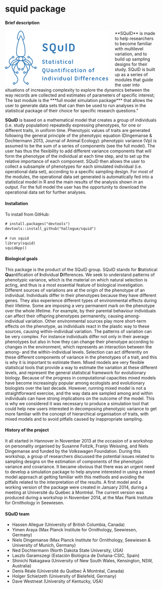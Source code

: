 # squid package



#### Brief description
<img id='logo' src='./inst/shiny-squid/www/pictures/logo_2.png' align='left' alt='SQuID' style='padding-right:20px;'>
**SQuID** is made to help researchers to become familiar with multilevel variation, and to build up sampling designs for their study. SQuID is built up as a series of modules that guide the user into situations of increasing complexity to explore the dynamics between the way records are collected and estimates of parameters of specific interest; The last module is the ***full model simulation package*** that allows the user to generate data sets that can then be used to run analyses in the statistical package of their choice for specific research questions."

**SQuID** is based on a mathematical model that creates a group of individuals (i.e. study population) repeatedly expressing phenotypes, for one or different traits, in uniform time. Phenotypic values of traits are generated following the general principle of the phenotypic equation (Dingemanse & Dochtermann 2013, Journal of Animal Ecology): phenotypic variance (Vp) is assumed to be the sum of a series of components (see the full model). The user has thus the flexibility to add different variance components that will form the phenotype of the individual at each time step, and to set up the relative importance of each component. SQuiD then allows the user to collect a subsample of phenotypes for each simulated individual (i.e. operational data set), according to a specific sampling design. For most of the modules, the operational data set generated is automatically fed into a statistical model in R and the main results of the analysis shown in an output. For the full model the user has the opportunity to download the operational data set for further analyses.

#### Installation

To install from GitHub:

```
# install.packages("devtools")
devtools::install_github("hallegue/squid")

# run squid
library(squid)
squidApp()
```

#### Biological goals
This package is the product of the SQuID group. SQuID stands for **S**tatistical **Qu**antification of **I**ndividual **D**ifferences. We seek to understand patterns of phenotypic variance, which is the material on which natural selection is acting, and thus is a most essential feature of biological investigation. Different sources of variations are at the origin of the phenotype of an individual. Individuals differ in their phenotypes because they have different genes. They also experience different types of environmental effects during their lifetime. Some are imposing a very permanent mark on the phenotype over the whole lifetime. For example, by their parental behaviour individuals can affect their offspring phenotypes permanently, causing among-individual variation. Other environmental sources play more short-term effects on the phenotype, as individuals react in the plastic way to these sources, causing within-individual variation. The patterns of variation can be very complex. For instance individuals differ not only in their average phenotypes but also in how they can change their phenotype according to changes in the environment, which represents an interaction between the among- and the within-individual levels. Selection can act differently on these different components of variance in the phenotypes of a trait, and this is why it is important to estimate them. Mixed models are very flexible statistical tools that provide a way to estimate the variation at these different levels, and represent the general statistical framework for evolutionary biology. Because of the progress in computational capacities mixed models have become increasingly popular among ecologists and evolutionary biologists over the last decade. However, running mixed model is not a straightforward exercise, and the way data are sampled among and within individuals can have strong implications on the outcome of the model. This is why we considered it was necessary to produce a simulation tool that could help new users interested in decomposing phenotypic variance to get more familiar with the concept of hierarchical organisation of traits, with mixed models and to avoid pitfalls caused by inappropriate sampling.


#### History of the project
It all started in Hannover in November 2013 at the occasion of a workshop on personality organised by Susanne Foitzik, Franjo Weissing, and Niels Dingemanse and funded by the Volkswagen Foundation. During this workshop, a group of researchers discussed the potential issues related to sampling designs on the estimation of components of the phenotypic variance and covariance. It became obvious that there was an urgent need to develop a simulation package to help anyone interested in using a mixed model approach at getting familiar with this methods and avoiding the pitfalls related to the interpretation of the results. A first model and a working version of the package were created in January 2014, during a meeting at Université du Québec à Montréal. The current version was produced during a workshop in November 2014, at the Max Plank Institute for Ornithology in Seewiesen. 

#### SQuID team

* Hassen Allegue (University of British Columbia, Canada)
* Yimen Araya (Max Planck Institute for Ornithology, Seewiesen, Germany)
* Niels Dingemanse (Max Planck Institute for Ornithology, Seewiesen & University of Munich, Germany)
* Ned Dochtermann (North Dakota State University, USA)
* Laszlo Garamszegi (Estación Biológica de Doñana-CSIC, Spain)
* Shinichi Nakagawa (University of New South Wales, Kensington, NSW, Australia)
* Denis Réale (Université du Québec À Montréal, Canada)
* Holger Schielzeth (University of Bielefeld, Germany)
* Dave Westneat (University of Kentucky, USA)
